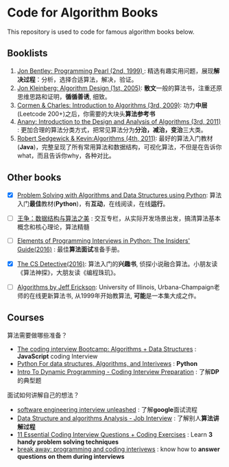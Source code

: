 # Code for Algorithm Books
This repository is used to code for famous algorithm books below.

## Booklists
1. [Jon Bentley: Programming Pearl (2nd, 1999) ][1]: 精选有趣实用问题，展现**解决过程**：分析，选择合适算法，解决，验证。
2. [Jon Kleinberg: Algorithm Design (1st, 2005)][2]: **散文**一般的算法书，注重还原思维思路和证明，**循循善诱**, 细致。
3. [Cormen & Charles: Introduction to Algorithms (3rd, 2009)][3]: 功力**中层**(Leetcode 200+)之后，你需要的大块头**算法参考书**
4. [Anany: Introduction to the Design and Analysis of Algorithms (3rd, 2011)][4] : 更加合理的算法分类方式，把常见算法分为**分治，减治，变治**三大类。 
5. [Robert Sedgewick & Kevin:Algorithms (4th, 2011)][5]: 最好的算法入门教材(**Java**)，完整呈现了所有常用算法和数据结构，可视化算法，不但是在告诉你what，而且告诉你why，各种对比。

[1]:	https://www.amazon.com/Programming-Pearls-2nd-Jon-Bentley/dp/0201657880
[2]:	https://www.amazon.com/Algorithm-Design-Jon-Kleinberg/dp/0321295358
[3]:	https://www.amazon.com/Introduction-Algorithms-3rd-MIT-Press/dp/0262033844
[4]:	https://www.amazon.com/Introduction-Design-Analysis-Algorithms-3rd/dp/0132316811
[5]:	https://www.amazon.com/Algorithms-4th-Robert-Sedgewick/dp/032157351X

## Other books

* [x] [Problem Solving with Algorithms and Data Structures using Python](http://interactivepython.org/courselib/static/pythonds/index.html): 算法入门**最佳**教材(**Python**)，有**互动**，在线阅读，在线**运行**。
* [ ] [王争：数据结构与算法之美](https://workflowy.com/s/ad0b7ab1c7c/vGhD5jWWw6RjE6Du) : 交互专栏，从实际开发场景出发，搞清算法基本概念和核心理论，算法精髓
* [ ] [Elements of Programming Interviews in Python: The Insiders' Guide(2016)](https://www.amazon.com/Elements-Programming-Interviews-Python-Insiders/dp/1537713949) : 最佳**算法面试**准备手册。
* [x] [The CS Detective(2016)](https://book.douban.com/subject/26871764/): 算法入门的**兴趣书**, 侦探小说融合算法。小朋友读《算法神探》，大朋友读《编程珠玑》。
* [ ] [Algorithms by Jeff Erickson](http://jeffe.cs.illinois.edu/teaching/algorithms/):  University of Illinois, Urbana-Champaign老师的在线更新算法书, 从1999年开始教算法, **可能**是一本集大成之作。


## Courses

算法需要做哪些准备？
 
* [The coding interview Bootcamp: Algorithms + Data Structures](https://www.udemy.com/coding-interview-bootcamp-algorithms-and-data-structure/) : **JavaScript** coding Interview
* [Python For data structures, Algorithms, and Interivews](https://www.udemy.com/python-for-data-structures-algorithms-and-interviews/) : **Python** 
* [Intro To Dynamic Programming - Coding Interview Preparation](https://www.udemy.com/dynamic-programming/) : 了解**DP**的典型题


面试如何讲解自己的想法？

* [software engineering interview unleashed](https://www.udemy.com/software-engineer-interview-unleashed/) : 了解**google**面试流程 
* [Data Structure and algorithms Analysis - Job Interview](https://www.udemy.com/data-structure-and-algorithms-analysis/) : 了解别人**算法讲解过程**
* [11 Essential Coding Interview Questions + Coding Exercises](https://www.udemy.com/11-essential-coding-interview-questions/) : Learn **3 handy problem solving techniques**
* [break away: programming and coding interivews](https://www.udemy.com/break-away-coding-interviews-1/) : know how to **answer questions on them during interviews**
